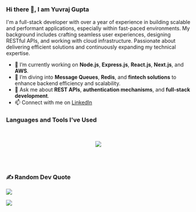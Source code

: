 ### Hi there 👋, I am Yuvraj Gupta

I'm a full-stack developer with over a year of experience in building scalable and performant applications, especially within fast-paced environments. My background includes crafting seamless user experiences, designing RESTful APIs, and working with cloud infrastructure. Passionate about delivering efficient solutions and continuously expanding my technical expertise.

- 🔭 I’m currently working on **Node.js**, **Express.js**, **React.js**, **Next.js**, and **AWS**.
- 🌱 I’m diving into **Message Queues**, **Redis**, and **fintech solutions** to enhance backend efficiency and scalability.
- 💬 Ask me about **REST APIs**, **authentication mechanisms**, and **full-stack development**.
- 📫 Connect with me on [LinkedIn](https://www.linkedin.com/in/yuvrajgupta036)

### Languages and Tools I've Used
<br>
<p align="center">
  <img src="https://skillicons.dev/icons?i=js,ts,nodejs,express,html,css,bootstrap,sass,react,nextjs,redux,aws,mongodb,redis,git,github,postman,docker,kubernetes,jenkins,vercel,netlify,linux&perline=7" />
</p>
<br><br>

### ✍️ Random Dev Quote
![](https://quotes-github-readme.vercel.app/api?type=horizontal&theme=radical)

[![](https://visitcount.itsvg.in/api?id=yuvrajgupta010&label=Profile%20Views&color=1&pretty=false)](https://visitcount.itsvg.in)
